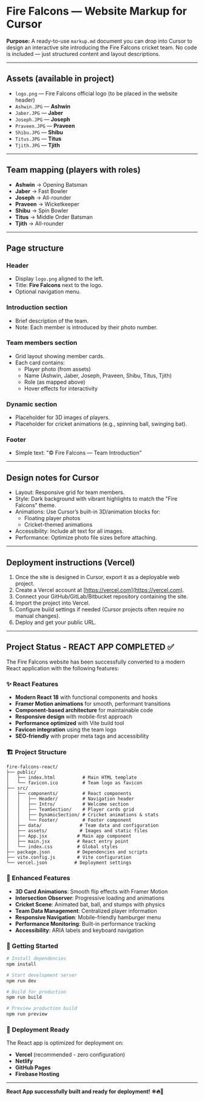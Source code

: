 # Fire Falcons — Website Markup for Cursor

**Purpose:** A ready-to-use `markup.md` document you can drop into Cursor to design an interactive site introducing the Fire Falcons cricket team. No code is included — just structured content and layout descriptions.

---

## Assets (available in project)

- `logo.png` — Fire Falcons official logo (to be placed in the website header)
- `Ashwin.JPG` — **Ashwin**
- `Jaber.JPG` — **Jaber**
- `Joseph.JPG` — **Joseph**
- `Praveen.JPG` — **Praveen**
- `Shibu.JPG` — **Shibu**
- `Titus.JPG` — **Titus**
- `Tjith.JPG` — **Tjith**

---

## Team mapping (players with roles)

- **Ashwin** → Opening Batsman
- **Jaber** → Fast Bowler  
- **Joseph** → All-rounder
- **Praveen** → Wicketkeeper
- **Shibu** → Spin Bowler
- **Titus** → Middle Order Batsman
- **Tjith** → All-rounder

---

## Page structure

### Header
- Display `logo.png` aligned to the left.
- Title: **Fire Falcons** next to the logo.
- Optional navigation menu.

### Introduction section
- Brief description of the team.
- Note: Each member is introduced by their photo number.

### Team members section
- Grid layout showing member cards.
- Each card contains:
  - Player photo (from assets)
  - Name (Ashwin, Jaber, Joseph, Praveen, Shibu, Titus, Tjith)
  - Role (as mapped above)
  - Hover effects for interactivity

### Dynamic section
- Placeholder for 3D images of players.
- Placeholder for cricket animations (e.g., spinning ball, swinging bat).

### Footer
- Simple text: "© Fire Falcons — Team Introduction"

---

## Design notes for Cursor

- Layout: Responsive grid for team members.
- Style: Dark background with vibrant highlights to match the "Fire Falcons" theme.
- Animations: Use Cursor’s built-in 3D/animation blocks for:
  - Floating player photos
  - Cricket-themed animations
- Accessibility: Include alt text for all images.
- Performance: Optimize photo file sizes before attaching.

---

## Deployment instructions (Vercel)

1. Once the site is designed in Cursor, export it as a deployable web project.
2. Create a Vercel account at [https://vercel.com](https://vercel.com).
3. Connect your GitHub/GitLab/Bitbucket repository containing the site.
4. Import the project into Vercel.
5. Configure build settings if needed (Cursor projects often require no manual changes).
6. Deploy and get your public URL.

---

## Project Status - REACT APP COMPLETED ✅

The Fire Falcons website has been successfully converted to a modern React application with the following features:

### ✨ React Features
- **Modern React 18** with functional components and hooks
- **Framer Motion animations** for smooth, performant transitions
- **Component-based architecture** for maintainable code
- **Responsive design** with mobile-first approach
- **Performance optimized** with Vite build tool
- **Favicon integration** using the team logo
- **SEO-friendly** with proper meta tags and accessibility

### 🏗️ Project Structure
```
fire-falcons-react/
├── public/
│   ├── index.html          # Main HTML template
│   └── favicon.ico         # Team logo as favicon
├── src/
│   ├── components/         # React components
│   │   ├── Header/         # Navigation header
│   │   ├── Intro/          # Welcome section
│   │   ├── TeamSection/    # Player cards grid
│   │   ├── DynamicSection/ # Cricket animations & stats
│   │   └── Footer/         # Footer component
│   ├── data/              # Team data and configuration
│   ├── assets/            # Images and static files
│   ├── App.jsx           # Main app component
│   ├── main.jsx          # React entry point
│   └── index.css         # Global styles
├── package.json          # Dependencies and scripts
├── vite.config.js        # Vite configuration
└── vercel.json          # Deployment settings
```

### 🎯 Enhanced Features
- **3D Card Animations**: Smooth flip effects with Framer Motion
- **Intersection Observer**: Progressive loading and animations
- **Cricket Scene**: Animated bat, ball, and stumps with physics
- **Team Data Management**: Centralized player information
- **Responsive Navigation**: Mobile-friendly hamburger menu
- **Performance Monitoring**: Built-in performance tracking
- **Accessibility**: ARIA labels and keyboard navigation

### 🚀 Getting Started
```bash
# Install dependencies
npm install

# Start development server
npm run dev

# Build for production
npm run build

# Preview production build
npm run preview
```

### 📱 Deployment Ready
The React app is optimized for deployment on:
- **Vercel** (recommended - zero configuration)
- **Netlify** 
- **GitHub Pages**
- **Firebase Hosting**

---

**React App successfully built and ready for deployment! ⚛️🔥🏏**

